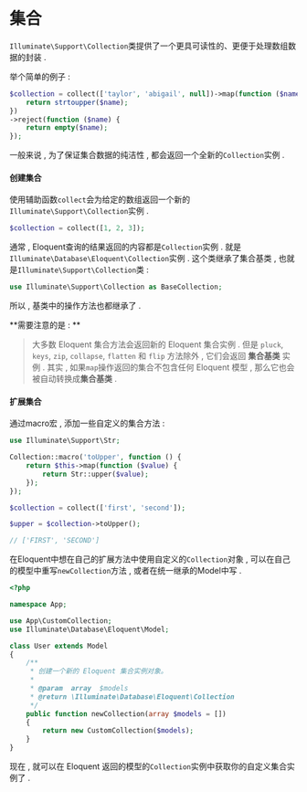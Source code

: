 # 集合

`Illuminate\Support\Collection`类提供了一个更具可读性的、更便于处理数组数据的封装 .

举个简单的例子 :

```php
$collection = collect(['taylor', 'abigail', null])->map(function ($name) {
    return strtoupper($name);
})
->reject(function ($name) {
    return empty($name);
});
```

一般来说 , 为了保证集合数据的纯洁性 , 都会返回一个全新的`Collection`实例 .

#### 创建集合

使用辅助函数`collect`会为给定的数组返回一个新的`Illuminate\Support\Collection`实例 .

```php
$collection = collect([1, 2, 3]);
```

通常 , Eloquent查询的结果返回的内容都是`Collection`实例 . 就是`Illuminate\Database\Eloquent\Collection`实例 . 这个类继承了集合基类 , 也就是`Illuminate\Support\Collection`类 :

```php
use Illuminate\Support\Collection as BaseCollection;
```

所以 , 基类中的操作方法也都继承了 .

**需要注意的是 : **

> 大多数 Eloquent 集合方法会返回新的 Eloquent 集合实例 . 但是 `pluck`, `keys`, `zip`, `collapse`, `flatten` 和 `flip` 方法除外 , 它们会返回 **集合基类** 实例 . 其实 , 如果`map`操作返回的集合不包含任何 Eloquent 模型 , 那么它也会被自动转换成**集合基类** .

#### 扩展集合

通过macro宏 , 添加一些自定义的集合方法 :

```php
use Illuminate\Support\Str;

Collection::macro('toUpper', function () {
    return $this->map(function ($value) {
        return Str::upper($value);
    });
});

$collection = collect(['first', 'second']);

$upper = $collection->toUpper();

// ['FIRST', 'SECOND']
```

在Eloquent中想在自己的扩展方法中使用自定义的`Collection`对象 , 可以在自己的模型中重写`newCollection`方法 , 或者在统一继承的Model中写 .

```php
<?php

namespace App;

use App\CustomCollection;
use Illuminate\Database\Eloquent\Model;

class User extends Model
{
    /**
     * 创建一个新的 Eloquent 集合实例对象。
     *
     * @param  array  $models
     * @return \Illuminate\Database\Eloquent\Collection
     */
    public function newCollection(array $models = [])
    {
        return new CustomCollection($models);
    }
}
```

现在 , 就可以在 Eloquent 返回的模型的`Collection`实例中获取你的自定义集合实例了 . 

